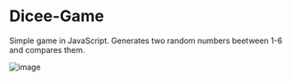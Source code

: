 # Dicee-Game
Simple game in JavaScript. Generates two random numbers beetween 1-6 and compares them.

![image](https://user-images.githubusercontent.com/109152045/191008085-d192158c-55fc-4cdd-9865-d2328ffe695f.png)

